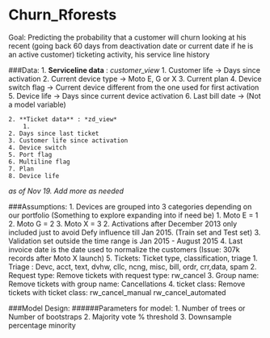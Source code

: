 # Churn_Rforests
Goal:
Predicting the probability that a customer will churn looking at 
his recent (going back 60 days from deactivation date or current date
if he is an active customer) ticketing activity, his service line history

###Data:
	1. **Serviceline data** : *customer_view*
		1. Customer life -> Days since activation
		2. Current device type -> Moto E, G or X 
		3. Current plan 
		4. Device switch flag -> Current device different from the one 
			used for first activation
		5. Device life -> Days since current device activation
		6. Last bill date -> (Not a model variable)
	
	2. **Ticket data** : *zd_view*
		1. 
	2. Days since last ticket
	3. Customer life since activation
	4. Device switch
	5. Port flag
	6. Multiline flag
	7. Plan
	8. Device life

*as of Nov 19. Add more as needed*	
	

###Assumptions:
	1. Devices are grouped into 3 categories depending on our portfolio 
		(Something to explore expanding into if need be)
		1. Moto E = 1
		2. Moto G = 2
		3. Moto X = 3
	2. Activations after December 2013 only included just to avoid Defy 
		influence till Jan 2015. (Train set and Test set)
	3. Validation set outside the time range is Jan 2015 - August 2015
	4. Last invoice date is the date used to normalize the customers
		(Issue: 307k records after Moto X launch)
	5. Tickets: Ticket type, classification, triage
		1. Triage : Devc, acct, text, dvhw, cllc, ncng, misc, bill, ordr, crr,data, spam
		2. Request type: Remove tickets with request type: rw_cancel
		3. Group name: Remove tickets with group name: Cancellations
		4. ticket class: Remove tickets with ticket class: rw_cancel_manual rw_cancel_automated
	
	
###Model Design:
######Parameters for model: 
	1. Number of trees or Number of bootstraps
	2. Majority vote % threshold
	3. Downsample percentage minority


